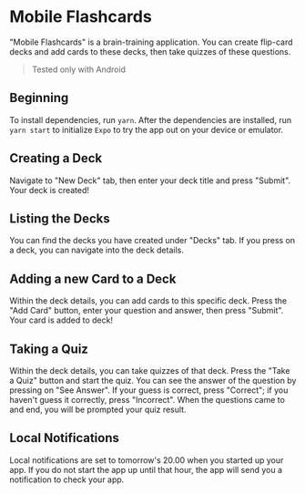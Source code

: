 # Mobile Flashcards

"Mobile Flashcards" is a brain-training application. You can create flip-card decks and add cards to these decks, then take quizzes of these questions.

> Tested only with Android

## Beginning

To install dependencies, run `yarn`. After the dependencies are installed, run `yarn start` to initialize `Expo` to try the app out on your device or emulator.

## Creating a Deck

Navigate to "New Deck" tab, then enter your deck title and press "Submit". Your deck is created!

## Listing the Decks

You can find the decks you have created under "Decks" tab. If you press on a deck, you can navigate into the deck details.

## Adding a new Card to a Deck

Within the deck details, you can add cards to this specific deck. Press the "Add Card" button, enter your question and answer, then press "Submit". Your card is added to deck!

## Taking a Quiz

Within the deck details, you can take quizzes of that deck. Press the "Take a Quiz" button and start the quiz. You can see the answer of the question by pressing on "See Answer". If your guess is correct, press "Correct"; if you haven't guess it correctly, press "Incorrect". When the questions came to and end, you will be prompted your quiz result.

## Local Notifications

Local notifications are set to tomorrow's 20.00 when you started up your app. If you do not start the app up until that hour, the app will send you a notification to check your app.
